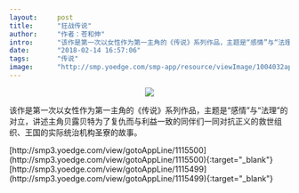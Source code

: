```yaml
---
layout:     post
title:      "狂战传说"
author:     "作者：苍和伸"
intro:      "该作是第一次以女性作为第一主角的《传说》系列作品，主题是“感情”与“法理”的对立，讲述主角贝露贝特为了复仇而与利益一致的同伴们一同对抗正义的救世组织、王国的实际统治机构圣寮的故事。"
date:       "2018-02-14 16:57:06"
tags:       "传说"
image:      "http://smp.yoedge.com/smp-app/resource/viewImage/1004032appline.png"
---
```

<div style="text-align: center">
<p><img src="http://smp.yoedge.com/smp-app/resource/viewImage/1004032appline.png"/></p>
</div>
<p class="post-meta">
<span>该作是第一次以女性作为第一主角的《传说》系列作品，主题是“感情”与“法理”的对立，讲述主角贝露贝特为了复仇而与利益一致的同伴们一同对抗正义的救世组织、王国的实际统治机构圣寮的故事。</span>
</p>
[http://smp3.yoedge.com/view/gotoAppLine/1115500](http://smp3.yoedge.com/view/gotoAppLine/1115500){:target="_blank"}
[http://smp3.yoedge.com/view/gotoAppLine/1115499](http://smp3.yoedge.com/view/gotoAppLine/1115499){:target="_blank"}



